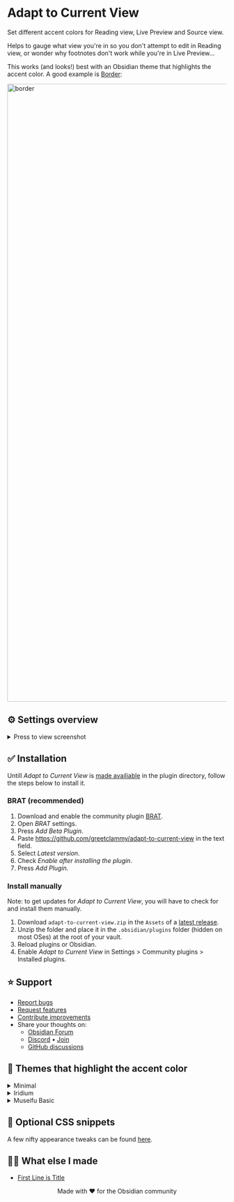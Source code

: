 # Adapt to Current View

Set different accent colors for Reading view, Live Preview and Source view. 

Helps to gauge what view you're in so you don't attempt to edit in Reading view, or wonder why footnotes don't work while you're in Live Preview...

This works (and looks!) best with an Obsidian theme that highlights the accent color. A good example is [Border](https://github.com/Akifyss/obsidian-border):

<img width="1890" height="1417" alt="border" src="https://github.com/user-attachments/assets/1d9b34d1-7105-4592-8b76-4cc649b1ec08" />

## ⚙️ Settings overview

<details>
  <summary>Press to view screenshot</summary>
<img width="918" height="707" alt="Screenshot 2025-08-01 at 23 40 53" src="https://github.com/user-attachments/assets/814f8d5a-07f6-4fd2-bd7a-d27c50f2a69e" />
</details>

## ✅ Installation

Untill _Adapt to Current View_ is [made availiable](https://github.com/obsidianmd/obsidian-releases/pull/7337) in the plugin directory, follow the steps below to install it.

### BRAT (recommended)

1. Download and enable the community plugin [BRAT](https://obsidian.md/plugins?id=obsidian42-brat).
2. Open _BRAT_ settings.
3. Press _Add Beta Plugin_.
4. Paste https://github.com/greetclammy/adapt-to-current-view in the text field.
5. Select _Latest version_.
6. Check _Enable after installing the plugin_.
7. Press _Add Plugin_.

### Install manually

Note: to get updates for _Adapt to Current View_, you will have to check for and install them manually.

1. Download `adapt-to-current-view.zip` in the `Assets` of a [latest release](https://github.com/greetclammy/adapt-to-current-view/releases).
2. Unzip the folder and place it in the `.obsidian/plugins` folder (hidden on most OSes) at the root of your vault.
3. Reload plugins or Obsidian.
4. Enable _Adapt to Current View_ in Settings > Community plugins > Installed plugins.

## ⭐️ Support

- [Report bugs](https://github.com/greetclammy/first-line-is-title/issues)
- [Request features](https://github.com/greetclammy/first-line-is-title/issues)
- [Contribute improvements](https://github.com/greetclammy/first-line-is-title/pulls)
- Share your thoughts on:
  - [Obsidian Forum](https://forum.obsidian.md/t/plugin-to-asign-different-accent-colors-for-reading-view-live-preview-and-source-view/90504)
  - [Discord](https://discord.com/channels/686053708261228577/707816848615407697) • [Join](https://discord.com/invite/obsidianmd)
  - [GitHub discussions](https://github.com/greetclammy/adapt-to-current-view/discussions)

## 🎨 Themes that highlight the accent color

<details>
<summary>Minimal</summary>

https://minimal.guide/home

**Recommended settings to enable:**

1. _Undeline_ tab style, configured via [Style Settings](https://obsidian.md/plugins?id=obsidian-style-settings).
2. _Colorful active states_, configured in [Minimal Theme Settings](https://obsidian.md/plugins?id=obsidian-minimal-settings).

<img width="1890" height="1417" alt="minimal" src="https://github.com/user-attachments/assets/7cd8019a-7ad1-4a18-a822-cc1b34a6acfb" />

![3f2bea90b423b4d4744b45cc5b7ddab1196ac671](https://github.com/user-attachments/assets/cd7b1b3a-f630-4b19-8f08-b4aef0b7e010)
</details>

<details>
  <summary>Iridium</summary>
<p></p>https://github.com/kyffa/Iridium</p>
<img width="4711" height="2650" alt="image" src="https://github.com/user-attachments/assets/6b52e43d-cef4-4967-8530-f388c3a99a1b" />  
</details>

<details>
  <summary>Museifu Basic</summary>
<p></p>https://github.com/account-not-relevant/museifu-basic-theme</p>
<img width="1919" height="1016" alt="image" src="https://github.com/user-attachments/assets/a72c1a9b-7561-438d-9af0-62e633763e70" />
</details>

## 🔧 Optional CSS snippets

A few nifty appearance tweaks can be found [here](https://github.com/greetclammy/adapt-to-current-view/tree/main/Optional%20CSS%20snippets).

## 👨‍💻 What else I made

- [First Line is Title](https://github.com/greetclammy/first-line-is-title)

<p align="center">Made with ❤️ for the Obsidian community</p>
